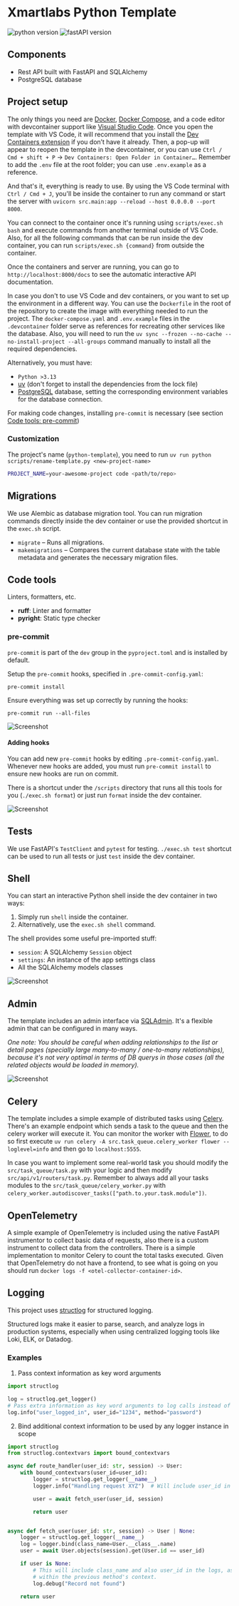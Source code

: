 # Xmartlabs Python Template

![python version](https://img.shields.io/badge/python-3.13-brightgreen)
![fastAPI version](https://img.shields.io/badge/fastapi-0.95.2-brightgreen)

## Components

- Rest API built with FastAPI and SQLAlchemy
- PostgreSQL database

## Project setup

The only things you need are [Docker](https://docs.docker.com/engine/install/), [Docker Compose](https://docs.docker.com/compose/install/), and a code editor with devcontainer support like [Visual Studio Code](https://code.visualstudio.com/download). Once you open the template with VS Code, it will recommend that you install the [Dev Containers extension](https://marketplace.visualstudio.com/items?itemName=ms-vscode-remote.remote-containers) if you don’t have it already. Then, a pop-up will appear to reopen the template in the devcontainer, or you can use `Ctrl / Cmd + shift + P` -> `Dev Containers: Open Folder in Container…`. Remember to add the `.env` file at the root folder; you can use `.env.example` as a reference.

And that's it, everything is ready to use. By using the VS Code terminal with `Ctrl / Cmd + J`, you'll be inside the container to run any command or start the server with `uvicorn src.main:app --reload --host 0.0.0.0 --port 8000`.

You can connect to the container once it's running using `scripts/exec.sh bash` and execute commands from another terminal outside of VS Code. Also, for all the following commands that can be run inside the dev container, you can run `scripts/exec.sh {command}` from outside the container.

Once the containers and server are running, you can go to `http://localhost:8000/docs` to see the automatic interactive API documentation.

In case you don't to use VS Code and dev containers, or you want to set up the environment in a different way. You can use the `Dockerfile` in the root of the repository to create the image with everything needed to run the project. The `docker-compose.yaml` and `.env.example` files in the `.devcontainer` folder serve as references for recreating other services like the database. Also, you will need to run the `uv sync --frozen --no-cache --no-install-project --all-groups` command manually to install all the required dependencies.

Alternatively, you must have:

- `Python >3.13`
- [uv](https://docs.astral.sh/uv/getting-started/installation/) (don't forget to install the dependencies from the lock file)
- [PostgreSQL](https://www.postgresql.org/) database, setting the corresponding environment variables for the database connection.

For making code changes, installing `pre-commit` is necessary (see section [Code tools: pre-commit](#pre-commit))

### Customization

The project's name (`python-template`), you need to run `uv run python scripts/rename-template.py <new-project-name>`

```bash
PROJECT_NAME=your-awesome-project code <path/to/repo>
```

## Migrations

We use Alembic as database migration tool. You can run migration commands directly inside the dev container or use the provided shortcut in the `exec.sh` script.

- `migrate` – Runs all migrations.
- `makemigrations` – Compares the current database state with the table metadata and generates the necessary migration files.

## Code tools

Linters, formatters, etc.

- **ruff**: Linter and formatter
- **pyright**: Static type checker

### pre-commit

`pre-commit` is part of the `dev` group in the `pyproject.toml` and is installed by default.

Setup the `pre-commit` hooks, specified in `.pre-commit-config.yaml`:

    pre-commit install

Ensure everything was set up correctly by running the hooks:

    pre-commit run --all-files

![Screenshot](.docs/images/pre-commit.png)

#### Adding hooks

You can add new `pre-commit` hooks by editing `.pre-commit-config.yaml`. Whenever new hooks are added, you must run `pre-commit install` to ensure new hooks are run on commit.

There is a shortcut under the `/scripts` directory that runs all this tools for you (`./exec.sh format`) or just run `format` inside the dev container.

![Screenshot](.docs/images/format.png)

## Tests

We use FastAPI's `TestClient` and `pytest` for testing. `./exec.sh test` shortcut can be used to run all tests or just `test` inside the dev container.

## Shell

You can start an interactive Python shell inside the dev container in two ways:

1. Simply run `shell` inside the container.
2. Alternatively, use the `exec.sh shell` command.

The shell provides some useful pre-imported stuff:

- `session`: A SQLAlchemy `Session` object
- `settings`: An instance of the app settings class
- All the SQLAlchemy models classes

![Screenshot](.docs/images/shell.png)

## Admin

The template includes an admin interface via [SQLAdmin](https://github.com/aminalaee/sqladmin). It's a flexible admin that can be configured in many ways.

*One note: You should be careful when adding relationships to the list or detail pages (specially large many-to-many / one-to-many relationships), because it's not very optimal in terms of DB querys in those cases (all the related objects would be loaded in memory).*

![Screenshot](.docs/images/admin.png)

## Celery

The template includes a simple example of distributed tasks using [Celery](https://docs.celeryq.dev/en/stable/). There's an example endpoint which sends a task to the queue and then the celery worker will execute it. You can monitor the worker with [Flower](https://flower.readthedocs.io/en/latest/), to do so first execute `uv run celery -A src.task_queue.celery_worker flower --loglevel=info` and then go to `localhost:5555`.

In case you want to implement some real-world task you should modify the `src/task_queue/task.py` with your logic and then modify `src/api/v1/routers/task.py`.
Remember to always add all your tasks modules to the `src/task_queue/celery_worker.py` with `celery_worker.autodiscover_tasks(["path.to.your.task.module"])`.

## OpenTelemetry

A simple example of OpenTelemetry is included using the native FastAPI instrumentor to collect basic data of requests, also there is a custom instrument to collect data from the controllers. There is a simple implementation to monitor Celery to count the total tasks executed. Given that OpenTelemetry do not have a frontend, to see what is going on you should run `docker logs -f <otel-collector-container-id>`.

## Logging

This project uses [structlog](https://www.structlog.org/en/stable/) for structured logging.

Structured logs make it easier to parse, search, and analyze logs in production systems, especially when using centralized logging tools like Loki, ELK, or Datadog.

### Examples

1. Pass context information as key word arguments

```python
import structlog

log = structlog.get_logger()
# Pass extra information as key word arguments to log calls instead of wrapping them into the log message itself
log.info("user_logged_in", user_id="1234", method="password")
```

2. Bind additional context information to be used by any logger instance in scope

```python
import structlog
from structlog.contextvars import bound_contextvars

async def route_handler(user_id: str, session) -> User:
    with bound_contextvars(user_id=user_id):
        logger = structlog.get_logger(__name__)
        logger.info("Handling request XYZ")  # Will include user_id in the log entry

        user = await fetch_user(user_id, session)

        return user


async def fetch_user(user_id: str, session) -> User | None:
    logger = structlog.get_logger(__name__)
    log = logger.bind(class_name=User.__class__.name)
    user = await User.objects(session).get(User.id == user_id)

    if user is None:
        # This will include class_name and also user_id in the logs, as the logger is created
        # within the previous method's context.
        log.debug("Record not found")

    return user
```
